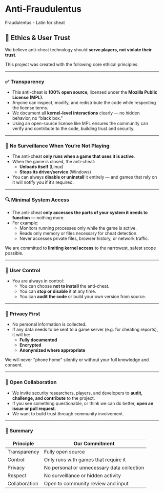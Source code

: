 # Anti-Fraudulentus
Fraudulentus - Latin for cheat

## 🧭 Ethics & User Trust

We believe anti-cheat technology should **serve players, not violate their trust**.

This project was created with the following core ethical principles:

---

### ✅ **Transparency**
- This anti-cheat is **100% open source**, licensed under the **Mozilla Public License (MPL)**.
- Anyone can inspect, modify, and redistribute the code while respecting the license terms.
- We document all **kernel-level interactions** clearly — no hidden behavior, no “black box.”
- Using an open-source license like MPL ensures the community can verify and contribute to the code, building trust and security.

---

### 🛑 **No Surveillance When You’re Not Playing**
- The anti-cheat **only runs when a game that uses it is active**.
- When the game is closed, the anti-cheat:
  - **Unloads itself** (Linux)
  - **Stops its driver/service** (Windows)
- You can always **disable or uninstall** it entirely — and games that rely on it will notify you if it’s required.

---

### 🔍 **Minimal System Access**
- The anti-cheat **only accesses the parts of your system it needs to function** — nothing more.
- For example:
  - Monitors running processes only while the game is active.
  - Reads only memory or files necessary for cheat detection.
  - Never accesses private files, browser history, or network traffic.

We are committed to **limiting kernel access** to the narrowest, safest scope possible.

---

### 🧱 **User Control**
- You are always in control:
  - You can choose **not to install** the anti-cheat.
  - You can **stop or disable** it at any time.
  - You can **audit the code** or build your own version from source.

---

### 📜 **Privacy First**
- No personal information is collected.
- If any data needs to be sent to a game server (e.g. for cheating reports), it will be:
  - **Fully documented**
  - **Encrypted**
  - **Anonymized where appropriate**

We will never "phone home" silently or without your full knowledge and consent.

---

### 👥 **Open Collaboration**
- We invite security researchers, players, and developers to **audit, challenge, and contribute** to the project.
- If you see something questionable, or think we can do better, **open an issue or pull request**.
- We want to build trust through community involvement.

---

### 🤝 Summary

| Principle     | Our Commitment                                 |
|---------------|------------------------------------------------|
| Transparency  | Fully open source                              |
| Control       | Only runs with games that require it           |
| Privacy       | No personal or unnecessary data collection     |
| Respect       | No surveillance or hidden activity             |
| Collaboration | Open to community review and input             |
